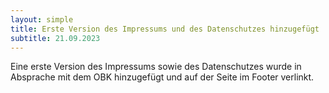 ```yaml
---
layout: simple
title: Erste Version des Impressums und des Datenschutzes hinzugefügt
subtitle: 21.09.2023
---
```

Eine erste Version des Impressums sowie des Datenschutzes wurde in Absprache mit dem OBK hinzugefügt und auf der Seite im Footer verlinkt.